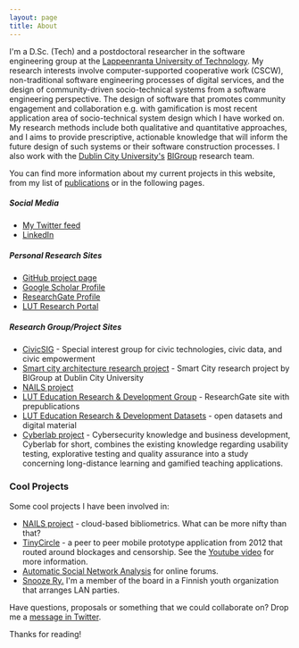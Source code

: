```yaml
---
layout: page
title: About
---
```


I'm a D.Sc. (Tech) and a postdoctoral researcher in the software engineering group at the [Lappeenranta University of Technology](http://www.lut.fi/). My research interests involve computer-supported cooperative work (CSCW), non-traditional software engineering processes of digital services, and the design of community-driven socio-technical systems from a software engineering perspective. The design of software that promotes community engagement and collaboration e.g. with gamification is most recent application area of socio-technical system design which I have worked on. My research methods include both qualitative and quantitative approaches, and I aims to provide prescriptive, actionable knowledge that will inform the future design of such systems or their software construction processes. I also work with the [Dublin City University's](http://www.lut.fi) [BIGroup](https://www.researchgate.net/lab/Business-Informatics-Group-BIGroup-Markus-Helfert) research team.

You can find more information about my current projects in this website, from my list of [publications](/publications/) or in the following pages.

##### Social Media

 * [My Twitter feed](https://twitter.com/aknutas)
 * [LinkedIn](https://www.linkedin.com/in/anttiknutas)

##### Personal Research Sites

 * [GitHub project page](https://github.com/aknutas/)
 * [Google Scholar Profile](https://scholar.google.com/citations?user=svyPd-YAAAAJ)
 * [ResearchGate Profile](https://www.researchgate.net/profile/Antti_Knutas)
 * [LUT Research Portal](http://research.cc.lut.fi/converis-lut/publicweb/person/9978?show=PUBLICATION)

##### Research Group/Project Sites
 * [CivicSIG](http://civics.ninja/) - Special interest group for civic technologies, civic data, and civic empowerment
 * [Smart city architecture research project](http://scrita.lero.ie/) - Smart City research project by BIGroup at Dublin City University
 * [NAILS project](http://nailsproject.net)
 * [LUT Education Research & Development Group](https://www.researchgate.net/project/LUT-Education-Research-Development) - ResearchGate site with prepublications
 * [LUT Education Research & Development Datasets](https://zenodo.org/communities/lut-edu-research/) - open datasets and digital material
 * [Cyberlab project](https://www2.it.lut.fi/GRIP/about) - Cybersecurity knowledge and business development, Cyberlab for short, combines the existing knowledge regarding usability testing, explorative testing and quality assurance into a study concerning long-distance learning and gamified teaching applications.

### Cool Projects

Some cool projects I have been involved in:

* [NAILS project](http://nailsproject.net) - cloud-based bibliometrics. What can be more nifty than that?
* [TinyCircle](https://github.com/aknutas/TinyCircle) - a peer to peer mobile prototype application from 2012 that routed around blockages and censorship. See the [Youtube video](http://youtu.be/N1Uz0OsoEcU) for more information.
* [Automatic Social Network Analysis](https://github.com/aknutas/sna-saga) for online forums.
* [Snooze Ry.](http://www.snooze.fi) I'm a member of the board in a Finnish youth organization that arranges LAN parties.

Have questions, proposals or something that we could collaborate on? Drop me a [message in Twitter](https://twitter.com/aknutas).

Thanks for reading!
